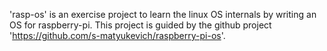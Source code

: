 'rasp-os' is an exercise project to learn the linux OS internals by writing an OS for raspberry-pi. This project is guided by the github project 'https://github.com/s-matyukevich/raspberry-pi-os'.

